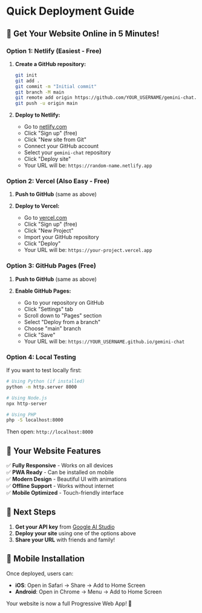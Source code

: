 # Quick Deployment Guide

## 🚀 Get Your Website Online in 5 Minutes!

### Option 1: Netlify (Easiest - Free)

1. **Create a GitHub repository:**
   ```bash
   git init
   git add .
   git commit -m "Initial commit"
   git branch -M main
   git remote add origin https://github.com/YOUR_USERNAME/gemini-chat.git
   git push -u origin main
   ```

2. **Deploy to Netlify:**
   - Go to [netlify.com](https://netlify.com)
   - Click "Sign up" (free)
   - Click "New site from Git"
   - Connect your GitHub account
   - Select your `gemini-chat` repository
   - Click "Deploy site"
   - Your URL will be: `https://random-name.netlify.app`

### Option 2: Vercel (Also Easy - Free)

1. **Push to GitHub** (same as above)

2. **Deploy to Vercel:**
   - Go to [vercel.com](https://vercel.com)
   - Click "Sign up" (free)
   - Click "New Project"
   - Import your GitHub repository
   - Click "Deploy"
   - Your URL will be: `https://your-project.vercel.app`

### Option 3: GitHub Pages (Free)

1. **Push to GitHub** (same as above)

2. **Enable GitHub Pages:**
   - Go to your repository on GitHub
   - Click "Settings" tab
   - Scroll down to "Pages" section
   - Select "Deploy from a branch"
   - Choose "main" branch
   - Click "Save"
   - Your URL will be: `https://YOUR_USERNAME.github.io/gemini-chat`

### Option 4: Local Testing

If you want to test locally first:

```bash
# Using Python (if installed)
python -m http.server 8000

# Using Node.js
npx http-server

# Using PHP
php -S localhost:8000
```

Then open: `http://localhost:8000`

## 🎯 Your Website Features

✅ **Fully Responsive** - Works on all devices  
✅ **PWA Ready** - Can be installed on mobile  
✅ **Modern Design** - Beautiful UI with animations  
✅ **Offline Support** - Works without internet  
✅ **Mobile Optimized** - Touch-friendly interface  

## 🔑 Next Steps

1. **Get your API key** from [Google AI Studio](https://makersuite.google.com/app/apikey)
2. **Deploy your site** using one of the options above
3. **Share your URL** with friends and family!

## 📱 Mobile Installation

Once deployed, users can:
- **iOS**: Open in Safari → Share → Add to Home Screen
- **Android**: Open in Chrome → Menu → Add to Home Screen

Your website is now a full Progressive Web App! 🎉 